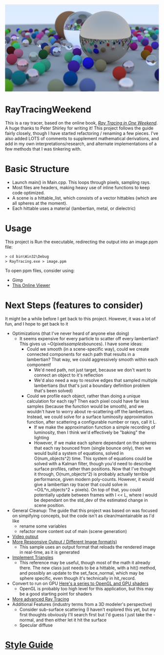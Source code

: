![High Quality Render](HighQualityRender.png "High Quality Render created with this project")
# RayTracingWeekend
This is a ray tracer, based on the online book, [_Ray Tracing in One Weekend_](https://raytracing.github.io/books/RayTracingInOneWeekend.html).
A huge thanks to Peter Shirley for writing it!
This project follows the guide fairly closely, though I have started refactoring / renaming a few pieces. I've also added LOTS of comments to supplement mathematical derivations, and add in my own interpretations/research, and alternate implementations of a few methods that I was tinkering with.

# Basic Structure
- Launch main() in Main.cpp. This loops through pixels, sampling rays.
- Most files are headers, making heavy use of inline functions to keep code optimized.
- A scene is a hittable_list, which consists of a vector hittables (which are all spheres at the moment).
- Each hittable uses a material (lambertian, metal, or dielectric)

# Usage
This project is 
Run the executable, redirecting the output into an image.ppm file:
```
> cd bin\Win32\Debug
> RayTracing.exe > image.ppm
```
To open ppm files, consider using:
- Gimp
- [This Online Viewer](https://www.cs.rhodes.edu/welshc/COMP141_F16/ppmReader.html)

# Next Steps (features to consider)
It might be a while before I get back to this project. However, it was a lot of fun, and I hope to get back to it

- Optimizations (that I've never heard of anyone else doing)
    - It seems expensive for every particle to scatter off every lambertian? This gives us ~O(pixels*samples*bounces). I have some ideas:
        - Could we smooth (in a scene-specific way), could we create connected components for each path that results in a lambertian? That way, we could aggressively smooth within each component!
            - We'd need path, not just target, because we don't want to connect an object to it's reflection
            - We'd also need a way to resolve edges that sampled multiple lambertians (but that's just a boundary definition problem that's been solved)
        - Could we profile each object, rather than doing a unique calculation for each ray? Then each pixel could have far less samples (because the function would be smooth), and we wouldn't have to worry about re-scattering off the lambertians. Instead, we could solve for a surface luminosity approximation function, after scattering a configurable number or rays, call it L.
            - If we make the approximation function a simple recording of luminosity, then I think we'd effectively be "baking" the lighting
            - However, if we make each sphere dependant on the spheres that each ray bounced from (single bounce only), then we would build a system of equations, solved in O(num_objects^2) time. This system of equations could be solved with a Kalman filter, though you'd need to describe surface profiles, rather than positions. Now that I've thought it through, O(num_objects^2) is probably actually terrible performance, given modern poly-counts. However, it would give a lambertian ray tracer that could solve in ~O(L*n_objects^2 + pixels). On top of that, you could potentially update between frames with l << L, where l would be dependant on the std_dev of the estimated change in scene position.
- General Cleanup: The guide that this project was based on was focused on simpifying concepts, but the code isn't as clean/maintainable as I'd like
    - rename some variables 
    - refactor more content out of main (scene generation)
- [Video output](https://learnopencv.com/read-write-and-display-a-video-using-opencv-cpp-python/)
- [More Responsive Output / Different Image format(s)](https://www.youtube.com/watch?v=mOSirVeP5lo&list=PLlrATfBNZ98f6Z1cDNeMLL3eXaRk1WCxK&index=10&t=575s&ab_channel=TheCherno)
    - This sample uses an output format that reloads the rendered image in real-time, as it is generated
- [Implement Triangles](https://www.scratchapixel.com/lessons/3d-basic-rendering/ray-tracing-rendering-a-triangle/why-are-triangles-useful)
    - This reference may be useful, though most of the math it already there. The new class just needs to be a hittable, with a hit() method, and possibly an update to the set_face_normal, which may be sphere specific, even though it's technically in hit_record.
- Convert to run on GPU [Here's a series to OpenGL and GPU shaders](https://www.youtube.com/watch?v=W3gAzLwfIP0&list=PLlrATfBNZ98foTJPJ_Ev03o2oq3-GGOS2&ab_channel=TheCherno)
    - OpenGL is probably too high level for this application, but this may be a good starting point for shaders
- [More advanced Ray Tracing](https://raytracing.github.io/)
- Additional Features (industry terms from a 3D modeler's perspective)
    - Consider sub-surface scattering (I haven't explored this yet, but my first thoughts obviously I'll search first but I'd guess I just take the -normal, and then either let it hit the surface
    - Specular diffuse



# [Style Guide](https://pages.nist.gov/dioptra/dev-guide/contributing-commit-styleguide.html)
